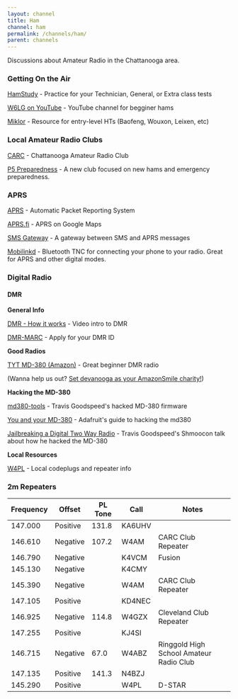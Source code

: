 ```yaml
---
layout: channel
title: Ham
channel: ham
permalink: /channels/ham/
parent: channels
---
```


Discussions about Amateur Radio in the Chattanooga area.

### Getting On the Air

[HamStudy](https://hamstudy.org) - Practice for your Technician, General, or Extra class tests

[W6LG on YouTube](https://www.youtube.com/channel/UCqdSuVdJhxb0H4OAXB7ljNw) - YouTube channel for begginer hams

[Miklor](http://miklor.com) - Resource for entry-level HTs (Baofeng, Wouxon, Leixen, etc)

### Local Amateur Radio Clubs

[CARC](http://w4am.net) - Chattanooga Amateur Radio Club

[P5 Preparedness](http://www.p5preparedness.com/index.php/56-p5-amateur-radio-club) - A new club focused on new hams and emergency preparedness.

### APRS

[APRS](http://www.aprs.org) - Automatic Packet Reporting System

[APRS.fi](http://aprs.fi) - APRS on Google Maps

[SMS Gateway](http://smsgte.wixsite.com/smsgte) - A gateway between SMS and APRS messages

[Mobilinkd](https://store.mobilinkd.com) - Bluetooth TNC for connecting your phone to your radio. Great for APRS and other digital modes.

### Digital Radio

#### DMR

**General Info**

[DMR - How it works](https://www.youtube.com/watch?v=5ZawJek5z9c) - Video intro to DMR

[DMR-MARC](https://www.dmr-marc.net/cgi-bin/trbo-database/register.cgi) - Apply for your DMR ID

**Good Radios**

[TYT MD-380 (Amazon)](https://smile.amazon.com/TYT-MD-380-Moto-TRBO-Radio/dp/B00X6FYWWS) - Great beginner DMR radio

(Wanna help us out? [Set devanooga as your AmazonSmile charity!](https://smile.amazon.com/ch/82-1082043))

**Hacking the MD-380**

[md380-tools](https://github.com/travisgoodspeed/md380tools) - Travis Goodspeed's hacked MD-380 firmware

[You and your MD-380](https://learn.adafruit.com/tytera-md-380-dmr?view=all) - Adafruit's guide to 
hacking the md380

[Jailbreaking a Digital Two Way Radio](https://www.youtube.com/watch?v=QSq_bVX2to8) - Travis Goodspeed's Shmoocon talk about how he hacked the MD-380

**Local Resources**

[W4PL](http://www.w4pl.net/dmr-dashboard/) - Local codeplugs and repeater info

### 2m Repeaters

| Frequency | Offset  | PL Tone | Call   | Notes|
|-----------|---------|---------|--------|------|
| 147.000   | Positive| 131.8   | KA6UHV |      |
| 146.610   | Negative| 107.2   | W4AM   | CARC Club Repeater |
| 146.790   | Negative|         | K4VCM  | Fusion |
| 145.130   | Negative|         | K4CMY  |      |
| 145.390   | Negative|         | W4AM   | CARC Club Repeater |
| 147.105   | Positive|         | KD4NEC |      |
| 146.925   | Negative| 114.8   | W4GZX  | Cleveland Club Repeater|
| 147.255   | Positive|         | KJ4SI  |      |
| 146.715   | Negative| 67.0    | W4ABZ  | Ringgold High School Amateur Radio Club |
| 147.135   | Positive| 141.3   | N4BZJ  |      |
| 145.290   | Positive|         | W4PL   | D-STAR |
